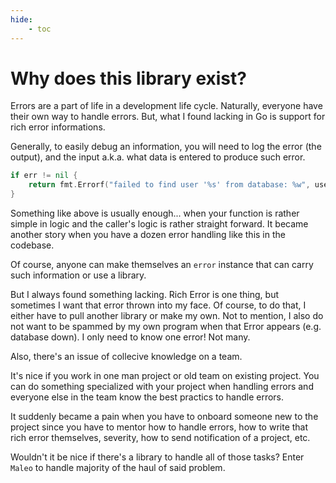 ```yaml
---
hide:
    - toc
---
```


# Why does this library exist?

Errors are a part of life in a development life cycle. Naturally, everyone have their own way to handle errors. But,
what I found lacking in Go is support for rich error informations.

Generally, to easily debug an information, you will need to log the error (the output), and the input a.k.a. what data
is entered to produce such error.

```go title="common error handling pattern"
if err != nil {
    return fmt.Errorf("failed to find user '%s' from database: %w", userId, err)
}
```

Something like above is usually enough... when your function is rather simple in logic and the caller's logic is rather
straight forward. It became another story when you have a dozen error handling like this in the codebase.

Of course, anyone can make themselves an `error` instance that can carry such information or use a library.

But I always found something lacking. Rich Error is one thing, but sometimes I want that error thrown into my face. Of
course, to do that, I either have to pull another library or make my own. Not to mention, I also do not want to be
spammed by my own program when that Error appears (e.g. database down). I only need to know one error! Not many.

Also, there's an issue of collecive knowledge on a team.

It's nice if you work in one man project or old team on existing project. You can do something specialized with your
project when handling errors and everyone else in the team know the best practics to handle errors.

It suddenly became a pain when you have to onboard someone new to the project since you have to mentor how to handle
errors, how to write that rich error themselves, severity, how to send notification of a project, etc.

Wouldn't it be nice if there's a library to handle all of those tasks? Enter `Maleo` to handle majority of the haul of
said problem.
